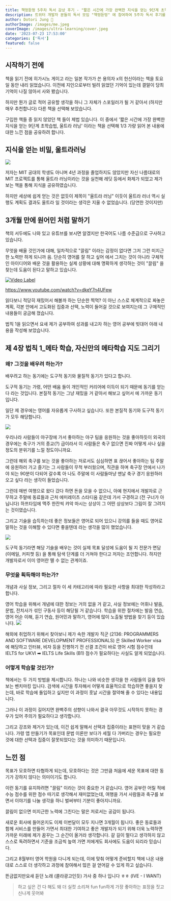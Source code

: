 ```yaml
---
title: 책멍듣멍 5주차 독서 감상 후기 - "짧은 시간에 가장 완벽한 지식을 얻는 9단계 초학습법", 울트라 러닝을 읽고 (1)
description: 트위터 개발자 분들의 독서 모임 "책멍듣멍" 에 참여하여 5주차 독서 후기를 적어 보았습니다.
author: Dotori Jung 🌰
authorImage: /images/me.jpeg
coverImage: /images/ultra-learning/cover.jpeg
date: '2023-07-23 17:53:00'
categories: ['독서']
featured: false
---
```


## 시작하기 전에

책을 읽기 전에 히가시노 게이고 라는 일본 작가가 쓴 용의자 x의 헌신이라는 책을 토요일 동안 내리 읽었습니다. 이전에 지인으로부터 빌려 읽었던 기억이 있는데 결말이 당최 기억이 나질 않아서 사와 봤습니다.

하지만 뭔가 글로 적어 공유할 생각을 하니 그 자체가 스포일러가 될 거 같아서 (하지만 매우 추천합니다) 다른 책을 선택해 보았습니다.

구입한 책들 중 읽지 않았던 책 들이 제법 있습니다. 이 중에서 '짧은 시간에 가장 완벽한 지식을 얻는 9단계 초학습법, 울트라 러닝' 이라는 책을 선택해 1/3 가량 읽어 본 내용에 대한 느낀 점을 공유하려 합니다.

## 지식을 얻는 비밀, 울트라러닝

![](/images/ultra-learning/book-example.jpeg)

저자는 MIT 공대의 학생도 아니며 4년 과정을 졸업하지도 않았지만 자신 나름대로의 MIT 프로젝트를 통해 울트라 러닝이라는 것을 실천해 레딧 등에서 화제가 되었고 제가 보는 책을 통해 지식을 공유하였습니다.

하지만 세상에 쉽게 얻는 것은 없듯이 제목이 "울트라 러닝" 이듯이 울트라 러너 역시 실행도 계획도 결과도 울트라 일 것이라는 생각은 지울 수 없었습니다. (당연한 것이지만)

## 3개월 만에 원어민 처럼 말하기

책의 서두에도 나와 있고 유튜브를 보시면 알겠지만 한국어도 나름 수준급으로 구사하고 있습니다.

무엇을 배울 것인가에 대해, 일차적으로 "끌림" 이라는 감정이 없다면 그저 그런 미지근한 노력만 하게 되니까 음. 단순히 영어를 잘 하고 싶어 에서 그치는 것이 아니라 구체적인 아이디어와 배운 것을 활용하는 실제 상황에 대해 명확하게 생각하는 것이 "끌림" 을 찾는데 도움이 된다고 말하고 있습니다.

[![Video Label](https://img.youtube.com/vi/dkeY7n4UFew/0.jpg)](https://www.youtube.com/watch?v=dkeY7n4UFew)

https://www.youtube.com/watch?v=dkeY7n4UFew

읽다보니 적당히 재밌어서 해볼까 하는 단순한 찍먹? 이 아닌 스스로 체계적으로 짜놓은 계획, 각본 안에서 고도화된 집중과 선택, 노력이 들어걸 것으로 보여지는데 그 구체적인 내용들이 궁금해 졌습니다.

법칙 1을 읽으면서 요새 제가 공부하여 성과를 내고자 하는 영어 공부에 빗대어 아래 내용을 작성해 보았습니다.

## 제 4장 법칙 1\_메타 학습, 자신만의 메타학습 지도 그리기

### 왜? 그것을 배우려 하는가?

배우려고 하는 동기에는 도구적 동기와 물질적 동기가 있다고 합니다.

도구적 동기는 가령, 어떤 배움 들이 개인적인 커리어에 이득이 되기 때문에 동기를 얻는다 라는 것입니다.
본질적 동기는 그냥 재밌을 거 같아서 해보고 싶어서 에 가까운 동기입니다.

일단 제 경우에는 영어를 자유롭게 구사하고 싶습니다. 또한 본질적 동기와 도구적 동기가 모두 해당합니다.

![](https://e0.365dm.com/19/06/2048x1152/skysports-jordan-henderson_4684595.jpg)

우리나라 사람들이 야구장에 가서 좋아하는 야구 팀을 응원하는 것을 좋아하듯이 외국의 경우에는 축구가 거의 종교(?) 급이라서 이 사람들은 축구 없으면 진짜 어떻게 사나 싶을 정도의 분위기를 느낄 정도이니까요.

그런데 해외 축구를 보는 것을 좋아하는 저로서도 심심하면 표 끊어서 좋아하는 팀 주말에 응원하러 가고 즐기는 그 사람들이 무척 부러웠으며, 직관을 하며 축구장 안에서 나가야 되는 90분이 다되어 갈수록 아 나도 주말에 이 사람들마냥 맨날 축구 경기 응원하러 오고 싶다 라는 생각이 들었습니다.

그런데 매번 여행으로 왔다 갔다 하면 돈을 모을 수 없으니, 아예 현지에서 개발자로 근무하고 주말에 동료들과 근처 에미레이츠 스타디움 같은데 가서 구경하고 (전 구너가 아닙니다) 하프타임에 맥주 한잔씩 캬악 마시는 상상이 그 어떤 상상보다 그림이 잘 그려지는 것이였습니다.

그리고 기술을 습득하는데 좋은 정보들은 영어로 되어 있으니 강의를 들을 때도 영어로 말하는 것을 이해할 수 있다면 좋을텐데 라는 생각을 많이 했었습니다.

![](/images/ultra-learning/learning-dev.png)

도구적 동기라면 해당 기술을 배우는 것이 실제 목표 달성에 도움이 될 지 전문가 면담 (이메일, 커피챗 등) 을 통해 탐색 단계를 더 거쳐야 한다고 저자는 조언합니다. 하지만 개발자로서 이미 영어란 뗄 수 없는 관계이죠.

### 무엇을 획득해야 하는가?

개념과 사실 정보, 그리고 절차 이 세 카테고리에 따라 필요한 사항을 최대한 작성하라고 합니다.

영어 학습을 위해서 개념에 대한 정보는 거의 없을 거 같고, 사실 정보에는 어휘나 발음, 문법, 전치사가 섞인 구동사 등이 해당될 거 같습니다.
학습을 위한 절차에는 발음 연습, 영어 어순 이해, 듣기 연습, 원어민과 말하기, 영어에 많이 노출될 방법을 찾기 등이 있습니다.
![](/images/ultra-learning/knowledge-of-english.png)

해외에 취업하기 위해서 찾아보니 제가 속한 개발자 직군 (2136: PROGRAMMERS AND SOFTWARE DEVELOPMENT PROFESSIONALS) 은 Skilled Worker visa 에 해당하고 인터뷰, 비자 등을 진행하기 전 선결 조건이 바로 영어 시험 점수인데 IELTS for UKVI ➡ IELTS Life Skills (B1) 점수가 필요하다는 사실도 알게 되었습니다.

### 어떻게 학습할 것인가?

책에서는 두 가지 방법을 제시합니다. 하나는 나와 비슷한 생각을 한 사람들의 길을 찾아보는 벤치마킹 입니다. 검색에 시간을 투자해서 어떻게 효율적으로 학습하면 좋을지 찾는데, 바로 학습에 돌입하고 싶지만 이 과정이 훗날 시간을 절약해 줄 수 있다는 내용입니다.

그러나 이 과정이 길어지면 완벽주의 성향이 나와서 결국 아무것도 시작하지 못하는 경우가 있어 주의가 필요하다고 생각합니다.

그리고 강조와 제거가 있는데, 이건 쉽게 말해서 선택과 집중이라는 표현이 맞을 거 같습니다. 가령 앱 만들기가 목표인데 문법 이론만 보다가 세월 다 가버리는 경우는 필요한 것에 대한 선택과 집중이 잘못되었다는 것을 의미하기 때문입니다.

## 느낀 점

목표가 모호하면 타협하게 되는데, 모호하다는 것은 그만큼 처음에 세운 목표에 대한 동기가 강하지 않다는 의미이기도 합니다.

이런 동기를 유지하려면 "끌림" 이라는 것이 중요한 거 같습니다. 영어 공부란 어릴 적에 수능 점수를 위한 점수 따기로 생각해서 재미없었는데, 여행을 가서 사람들과 축구를 보면서 이야기를 나눌 생각을 하니 벌써부터 기분이 좋아지니까요.

끌림이 없으면 미지근한 노력에 그친다는 말은 저로서는 공감이 됩니다.

새로운 회사에 들어온지도 이제 이번달이 모두 지나면 3개월이 됩니다. 좋은 동료들과 함께 서비스를 만들어 가면서 최대한 기여하고 좋은 개발자가 되기 위해 더욱 노력하면 가까운 미래에 제가 꿈꾸는 그 순간이 올거라 생각합니다. 갈 길이 멀다고 생각하지 않고 스스로 독려하면서 기준을 조금씩 높여 가면 저에게도 회사에도 도움이 되리라 믿습니다.

그리고 8월부터 영어 학원을 다니게 되는데, 이에 맞춰 어떻게 준비할지 책에 나온 내용대로 스스로 더 생각하고 과정에 참여해서 많은 걸 얻어갈 수 있게 하고 싶습니다.

뜬금없지만요새 듣던 노래 (콜라광고인듯) 가사 중 하나 입니다 ㅎㅎ (IVE - I WANT)

> 하고 싶은 건 다 해도 돼
> 더 실컷 소리쳐 fun fun하게
> 가장 좋아하는 표정을 짓고
> 신나게 웃어봐
